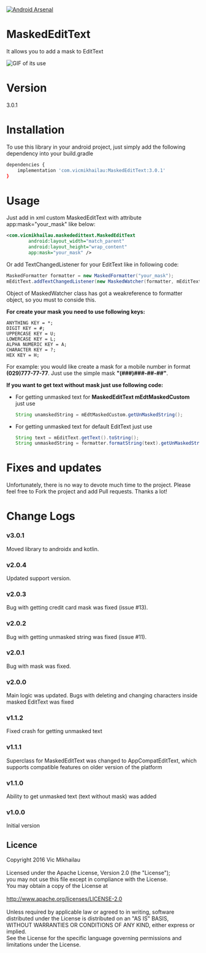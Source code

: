 [![Android Arsenal](https://img.shields.io/badge/Android%20Arsenal-MaskedEditText-green.svg?style=true)](https://android-arsenal.com/details/1/3659)
# MaskedEditText

It allows you to add a mask to EditText

![GIF of its use](https://github.com/VicMikhailau/MaskedEditText/blob/master/resources/masked_edit_text.gif)

# Version

3.0.1

# Installation

To use this library in your android project, just simply add the following dependency into your build.gradle

```sh
dependencies {
    implementation 'com.vicmikhailau:MaskedEditText:3.0.1'
}
```

# Usage

Just add in xml custom MaskedEditText with attribute app:mask="your_mask" like below:

```xml
<com.vicmikhailau.maskededittext.MaskedEditText
        android:layout_width="match_parent"
        android:layout_height="wrap_content"
        app:mask="your_mask" />
```
Or add TextChangedListener for your EditText like in following code:

```java
MaskedFormatter formatter = new MaskedFormatter("your_mask");
mEditText.addTextChangedListener(new MaskedWatcher(formatter, mEditText));
```
Object of MaskedWatcher class has got a weakreference to formatter object, so you must to conside this.
 
**For create your mask you need to use following keys:**
```
ANYTHING KEY = *;
DIGIT KEY = #;
UPPERCASE KEY = U;
LOWERCASE KEY = L;
ALPHA NUMERIC KEY = A;
CHARACTER KEY = ?;
HEX KEY = H;
```

For example: you would like create a mask for a mobile number in format **(029)777-77-77**. Just use the simple mask **"(###)###-##-##"**.

**If you want to get text without mask just use following code:**
 - For getting unmasked text for **MaskedEditText mEdtMaskedCustom** just use
 
    ```java
    String unamskedString = mEdtMaskedCustom.getUnMaskedString();
    ```
 - For getting unmasked text for default EditText just use
 
    ```java
    String text = mEditText.getText().toString();
    String unmaskedString = formatter.formatString(text).getUnMaskedString();
    ```

# Fixes and updates

Unfortunately, there is no way to devote much time to the project. Please feel free to Fork the project and add Pull requests. Thanks a lot!

# Change Logs

### v3.0.1

Moved library to androidx and kotlin.

### v2.0.4

Updated support version.

### v2.0.3

Bug with getting сredit сard mask was fixed (issue #13).

### v2.0.2
 
Bug with getting unmasked string was fixed (issue #11).

### v2.0.1
 
Bug with mask was fixed.
 
### v2.0.0

Main logic was updated. Bugs with deleting and changing characters inside masked EditText was fixed

### v1.1.2

Fixed crash for getting unmasked text

### v1.1.1

Superclass for MaskedEditText was changed to AppCompatEditText, which supports compatible features on older version of the platform

### v1.1.0

Ability to get unmasked text (text without mask) was added

### v1.0.0

Initial version

## Licence
Copyright 2016 Vic Mikhailau<br />
<br />
Licensed under the Apache License, Version 2.0 (the "License");<br />
you may not use this file except in compliance with the License.<br />
You may obtain a copy of the License at<br />
<br />
   http://www.apache.org/licenses/LICENSE-2.0<br />
<br />
Unless required by applicable law or agreed to in writing, software<br />
distributed under the License is distributed on an "AS IS" BASIS,<br />
WITHOUT WARRANTIES OR CONDITIONS OF ANY KIND, either express or implied.<br />
See the License for the specific language governing permissions and<br />
limitations under the License.

